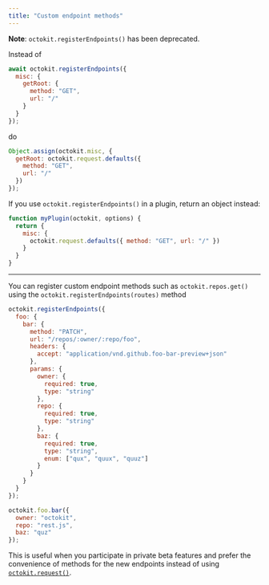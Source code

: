 ```yaml
---
title: "Custom endpoint methods"
---
```


**Note**: `octokit.registerEndpoints()` has been deprecated.

Instead of

```js
await octokit.registerEndpoints({
  misc: {
    getRoot: {
      method: "GET",
      url: "/"
    }
  }
});
```

do

```js
Object.assign(octokit.misc, {
  getRoot: octokit.request.defaults({
    method: "GET",
    url: "/"
  })
});
```

If you use `octokit.registerEndpoints()` in a plugin, return an object instead:

```js
function myPlugin(octokit, options) {
  return {
    misc: {
      octokit.request.defaults({ method: "GET", url: "/" })
    }
  }
}
```

---

You can register custom endpoint methods such as `octokit.repos.get()` using the `octokit.registerEndpoints(routes)` method

```js
octokit.registerEndpoints({
  foo: {
    bar: {
      method: "PATCH",
      url: "/repos/:owner/:repo/foo",
      headers: {
        accept: "application/vnd.github.foo-bar-preview+json"
      },
      params: {
        owner: {
          required: true,
          type: "string"
        },
        repo: {
          required: true,
          type: "string"
        },
        baz: {
          required: true,
          type: "string",
          enum: ["qux", "quux", "quuz"]
        }
      }
    }
  }
});

octokit.foo.bar({
  owner: "octokit",
  repo: "rest.js",
  baz: "quz"
});
```

This is useful when you participate in private beta features and prefer the convenience of methods for the new endpoints instead of using [`octokit.request()`](#custom-requests).
